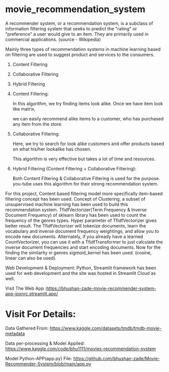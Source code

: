 # movie_recommendation_system

A recommender system, or a recommendation system, is a subclass of information filtering system that seeks to predict the "rating" or "preference" a user would give 
to an item. They are primarily used in commercial applications. (source - Wikipedia)

Mainly three types of recommendation systems in machine learning based on filtering are used to suggest product and services to the consumers.

1. Content Filtering

2. Collaborative Filtering

3. Hybrid Filtering

1. Content Filtering:

   In this algorithm, we try finding items look alike. Once we have item look like matrix,

      we can easily recommend alike items to a customer, who has purchased any item from the store.

2. Collaborative Filtering:

      Here, we try to search for look alike customers and offer products based on what his/her lookalike has chosen.

      This algorithm is very effective but takes a lot of time and resources.

3. Hybrid Filtering (Content Filtering + Collaborative Filtering):

   Both Content Filtering & Collaborative Filtering is used for the purpose. you-tube uses this algorithm for their strong recommendation system.

For this project, Content based filtering model more specifically item-based filtering concept has been used. Concept of Clustering, a subset of unsupervised machine learning has been used to build this recommendation system. TfidfVectorizer(Term Frequency & Inverse Document Frequency) of sklearn library has been used to count the frequency of the genres types. Hyper parameter of TfidfVectorizer gives better result. The TfidfVectorizer will tokenize documents, learn the vocabulary and inverse document frequency weightings, and allow you to encode new documents. Alternately, if you already have a learned CountVectorizer, you can use it with a TfidfTransformer to just calculate the inverse document frequencies and start encoding documents. Now for the finding the similarity in genres sigmoid_kernel has been used. (cosine, linear can also be used).

Web Development & Deployment: Python, Streamlit framework has been used for web development and the site was hosted in Streamlit Cloud as well.

Visit The Web App :https://bhushan-zade-movie-recommender-system-app-ipxnrc.streamlit.app/

# Visit For Details:

Data Gathered From: https://www.kaggle.com/datasets/tmdb/tmdb-movie-metadata

Data per-processing & Model Applied: https://www.kaggle.com/code/bhu1111/movies-recommendation-system

Model Python-APP(app.py) File: https://github.com/bhushan-zade/Movie-Recommender-System/blob/main/app.py
